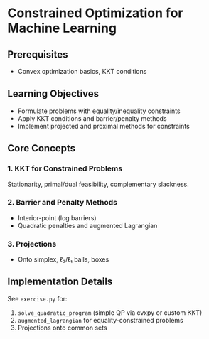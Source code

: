 # Constrained Optimization for Machine Learning

## Prerequisites

- Convex optimization basics, KKT conditions

## Learning Objectives

- Formulate problems with equality/inequality constraints
- Apply KKT conditions and barrier/penalty methods
- Implement projected and proximal methods for constraints

## Core Concepts

### 1. KKT for Constrained Problems

Stationarity, primal/dual feasibility, complementary slackness.

### 2. Barrier and Penalty Methods

- Interior-point (log barriers)
- Quadratic penalties and augmented Lagrangian

### 3. Projections

- Onto simplex, ℓ₂/ℓ₁ balls, boxes

## Implementation Details

See `exercise.py` for:

1. `solve_quadratic_program` (simple QP via cvxpy or custom KKT)
2. `augmented_lagrangian` for equality-constrained problems
3. Projections onto common sets


